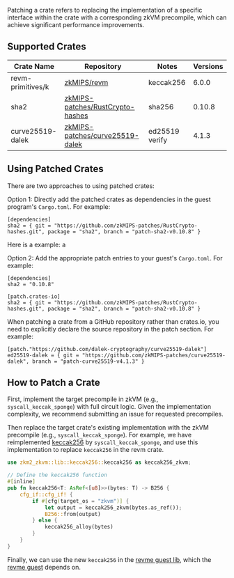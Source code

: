 Patching a crate refers to replacing the implementation of a specific interface within the crate with a corresponding zkVM precompile, which can achieve significant performance improvements.

## Supported Crates

| Crate Name        | **Repository**                                               | **Notes**      | **Versions** |
| ----------------- | ------------------------------------------------------------ | -------------- | ------------ |
| revm-primitives/k | [zkMIPS/revm](https://github.com/zkMIPS/revm)                | keccak256      | 6.0.0        |
| sha2              | [zkMIPS-patches/RustCrypto-hashes](https://github.com/zkMIPS-patches/RustCrypto-hashes) | sha256         | 0.10.8       |
| curve25519-dalek  | [zkMIPS-patches/curve25519-dalek](https://github.com/zkMIPS-patches/curve25519-dalek) | ed25519 verify | 4.1.3        |

## Using Patched Crates

There are two approaches to using patched crates:

Option 1: Directly add the patched crates as dependencies in the guest program's `Cargo.toml`. For example:

```
[dependencies]
sha2 = { git = "https://github.com/zkMIPS-patches/RustCrypto-hashes.git", package = "sha2", branch = "patch-sha2-v0.10.8" }
```

Here is a example: a

Option 2: Add the appropriate patch entries to your guest's `Cargo.toml`. For example:

```
[dependencies]
sha2 = "0.10.8"

[patch.crates-io]
sha2 = { git = "https://github.com/zkMIPS-patches/RustCrypto-hashes.git", package = "sha2", branch = "patch-sha2-v0.10.8" }
```

When patching a crate from a GitHub repository rather than crates.io, you need to explicitly declare the source repository in the patch section. For example:

```
[patch."https://github.com/dalek-cryptography/curve25519-dalek"]
ed25519-dalek = { git = "https://github.com/zkMIPS-patches/curve25519-dalek", branch = "patch-curve25519-v4.1.3" }
```

## How to Patch a Crate

First, implement the target precompile in zkVM (e.g., `syscall_keccak_sponge`) with full circuit logic. Given the implementation complexity, we recommend submitting an issue for requested precompiles.

Then replace the target crate's existing implementation with the zkVM precompile (e.g., `syscall_keccak_sponge`). For example, we have reimplemented [keccak256](https://github.com/zkMIPS/zkm2/blob/dev/init/crates/zkvm/lib/src/keccak256.rs) by `syscall_keccak_sponge`, and use this implementation to replace `keccak256` in the revm crate.

```rust
use zkm2_zkvm::lib::keccak256::keccak256 as keccak256_zkvm;

// Define the keccak256 function
#[inline]
pub fn keccak256<T: AsRef<[u8]>>(bytes: T) -> B256 {
    cfg_if::cfg_if! {
        if #[cfg(target_os = "zkvm")] {
            let output = keccak256_zkvm(bytes.as_ref());
            B256::from(output)
        } else {
            keccak256_alloy(bytes)
        }
    }
}
```

Finally, we can use the new `keccak256` in the [revme guest lib](https://github.com/zkMIPS/revme/blob/cbor-zkm2/guest/src/lib.rs), which the [revme guest](https://github.com/zkMIPS/zkm2/tree/dev/init/examples/revme/guest) depends on.
